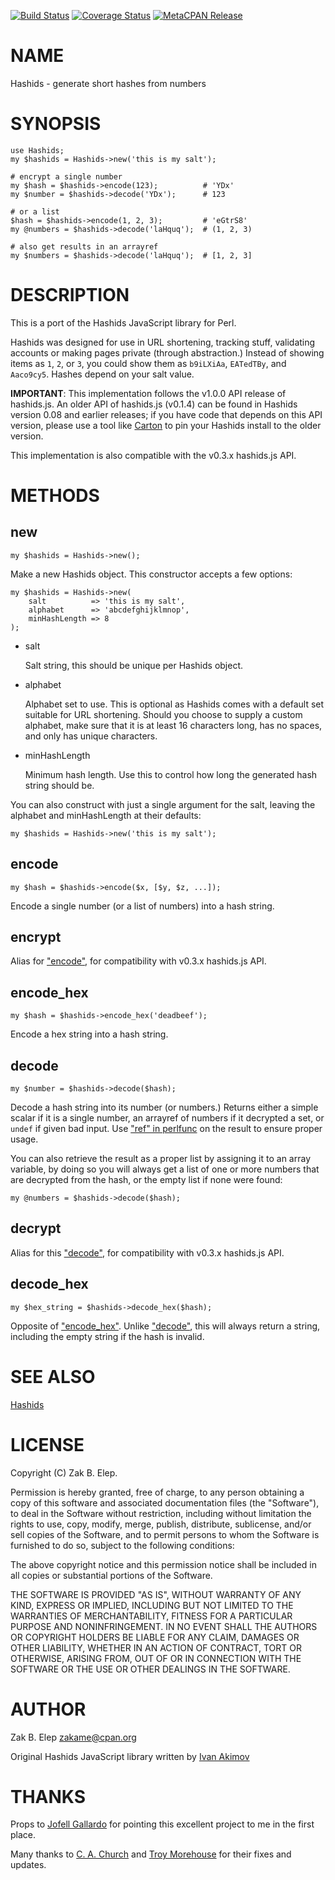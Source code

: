 [![Build Status](https://travis-ci.org/zakame/hashids.pm.svg?branch=master)](https://travis-ci.org/zakame/hashids.pm) [![Coverage Status](https://img.shields.io/coveralls/zakame/hashids.pm/master.svg?style=flat)](https://coveralls.io/r/zakame/hashids.pm?branch=master) [![MetaCPAN Release](https://badge.fury.io/pl/Hashids.svg)](https://metacpan.org/release/Hashids)
# NAME

Hashids - generate short hashes from numbers

# SYNOPSIS

    use Hashids;
    my $hashids = Hashids->new('this is my salt');

    # encrypt a single number
    my $hash = $hashids->encode(123);          # 'YDx'
    my $number = $hashids->decode('YDx');      # 123

    # or a list
    $hash = $hashids->encode(1, 2, 3);         # 'eGtrS8'
    my @numbers = $hashids->decode('laHquq');  # (1, 2, 3)

    # also get results in an arrayref
    my $numbers = $hashids->decode('laHquq');  # [1, 2, 3]

# DESCRIPTION

This is a port of the Hashids JavaScript library for Perl.

Hashids was designed for use in URL shortening, tracking stuff,
validating accounts or making pages private (through abstraction.)
Instead of showing items as `1`, `2`, or `3`, you could show them as
`b9iLXiAa`, `EATedTBy`, and `Aaco9cy5`.  Hashes depend on your salt
value.

**IMPORTANT**: This implementation follows the v1.0.0 API release of
hashids.js.  An older API of hashids.js (v0.1.4) can be found in Hashids
version 0.08 and earlier releases; if you have code that depends on this
API version, please use a tool like [Carton](https://metacpan.org/pod/Carton) to pin your Hashids
install to the older version.

This implementation is also compatible with the v0.3.x hashids.js API.

# METHODS

## new

    my $hashids = Hashids->new();

Make a new Hashids object.  This constructor accepts a few options:

    my $hashids = Hashids->new(
        salt          => 'this is my salt',
        alphabet      => 'abcdefghijklmnop',
        minHashLength => 8
    );

- salt

    Salt string, this should be unique per Hashids object.

- alphabet

    Alphabet set to use.  This is optional as Hashids comes with a default
    set suitable for URL shortening.  Should you choose to supply a custom
    alphabet, make sure that it is at least 16 characters long, has no
    spaces, and only has unique characters.

- minHashLength

    Minimum hash length.  Use this to control how long the generated hash
    string should be.

You can also construct with just a single argument for the salt, leaving
the alphabet and minHashLength at their defaults:

    my $hashids = Hashids->new('this is my salt');

## encode

    my $hash = $hashids->encode($x, [$y, $z, ...]);

Encode a single number (or a list of numbers) into a hash string.

## encrypt

Alias for ["encode"](#encode), for compatibility with v0.3.x hashids.js API.

## encode\_hex

    my $hash = $hashids->encode_hex('deadbeef');

Encode a hex string into a hash string.

## decode

    my $number = $hashids->decode($hash);

Decode a hash string into its number (or numbers.)  Returns either a
simple scalar if it is a single number, an arrayref of numbers if it
decrypted a set, or `undef` if given bad input.  Use ["ref" in perlfunc](https://metacpan.org/pod/perlfunc#ref) on
the result to ensure proper usage.

You can also retrieve the result as a proper list by assigning it to an
array variable, by doing so you will always get a list of one or more
numbers that are decrypted from the hash, or the empty list if none were
found:

    my @numbers = $hashids->decode($hash);

## decrypt

Alias for this ["decode"](#decode), for compatibility with v0.3.x hashids.js API.

## decode\_hex

    my $hex_string = $hashids->decode_hex($hash);

Opposite of ["encode\_hex"](#encode_hex).  Unlike ["decode"](#decode), this will always return
a string, including the empty string if the hash is invalid.

# SEE ALSO

[Hashids](http://www.hashids.org)

# LICENSE

Copyright (C) Zak B. Elep.

Permission is hereby granted, free of charge, to any person obtaining a
copy of this software and associated documentation files (the
"Software"), to deal in the Software without restriction, including
without limitation the rights to use, copy, modify, merge, publish,
distribute, sublicense, and/or sell copies of the Software, and to
permit persons to whom the Software is furnished to do so, subject to
the following conditions:

The above copyright notice and this permission notice shall be included
in all copies or substantial portions of the Software.

THE SOFTWARE IS PROVIDED "AS IS", WITHOUT WARRANTY OF ANY KIND, EXPRESS
OR IMPLIED, INCLUDING BUT NOT LIMITED TO THE WARRANTIES OF
MERCHANTABILITY, FITNESS FOR A PARTICULAR PURPOSE AND
NONINFRINGEMENT. IN NO EVENT SHALL THE AUTHORS OR COPYRIGHT HOLDERS BE
LIABLE FOR ANY CLAIM, DAMAGES OR OTHER LIABILITY, WHETHER IN AN ACTION
OF CONTRACT, TORT OR OTHERWISE, ARISING FROM, OUT OF OR IN CONNECTION
WITH THE SOFTWARE OR THE USE OR OTHER DEALINGS IN THE SOFTWARE.

# AUTHOR

Zak B. Elep <zakame@cpan.org>

Original Hashids JavaScript library written by [Ivan
Akimov](http://twitter.com/ivanakimov)

# THANKS

Props to [Jofell Gallardo](http://twitter.com/jofell) for pointing this
excellent project to me in the first place.

Many thanks to [C. A. Church](https://github.com/thisdroneeatspeople)
and [Troy Morehouse](https://github.com/tmorehouse) for their fixes and
updates.

